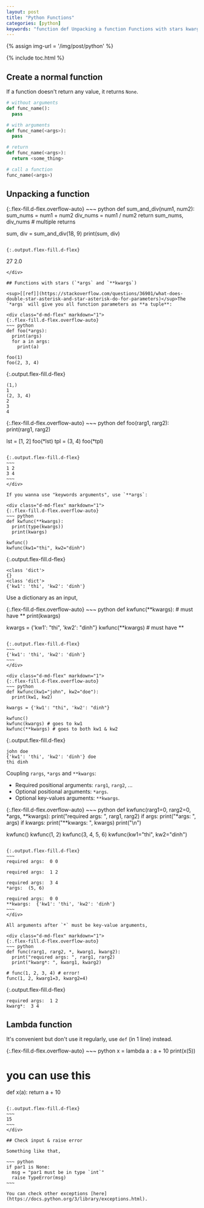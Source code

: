 ```yaml
---
layout: post
title: "Python Functions"
categories: [python]
keywords: "function def Unpacking a function Functions with stars kwargs args rargs lambda function check input verify raise error"
---
```


{% assign img-url = '/img/post/python' %}

{% include toc.html %}

## Create a normal function

If a function doesn't return any value, it returns `None`.

~~~ python
# without arguments
def func_name():
  pass

# with arguments
def func_name(<args>):
  pass

# return
def func_name(<args>):
  return <some_thing>

# call a function
func_name(<args>)
~~~

## Unpacking a function

<div class="d-md-flex" markdown="1">
{:.flex-fill.d-flex.overflow-auto}
~~~ python
def sum_and_div(num1, num2):
  sum_nums = num1 + num2
  div_nums = num1 / num2
  return sum_nums, div_nums # multiple returns
  
sum, div = sum_and_div(18, 9)
print(sum, div)
~~~

{:.output.flex-fill.d-flex}
~~~
27 2.0
~~~
</div>

## Functions with stars (`*args` and `**kwargs`)

<sup>[[ref]](https://stackoverflow.com/questions/36901/what-does-double-star-asterisk-and-star-asterisk-do-for-parameters)</sup>The `*args` will give you all function parameters as **a tuple**:

<div class="d-md-flex" markdown="1">
{:.flex-fill.d-flex.overflow-auto}
~~~ python
def foo(*args):
  print(args)
  for a in args:
    print(a)

foo(1)
foo(2, 3, 4)
~~~

{:.output.flex-fill.d-flex}
~~~
(1,)
1
(2, 3, 4)
2
3
4
~~~
</div>

<div class="d-md-flex" markdown="1">
{:.flex-fill.d-flex.overflow-auto}
~~~ python
def foo(rarg1, rarg2):
  print(rarg1, rarg2)

lst = [1, 2]
foo(*lst)
tpl = (3, 4)
foo(*tpl)
~~~~

{:.output.flex-fill.d-flex}
~~~
1 2
3 4
~~~
</div>

If you wanna use "keywords arguments", use `**args`:

<div class="d-md-flex" markdown="1">
{:.flex-fill.d-flex.overflow-auto}
~~~ python
def kwfunc(**kwargs):
  print(type(kwargs))
  print(kwargs)

kwfunc()
kwfunc(kw1="thi", kw2="dinh")
~~~~

{:.output.flex-fill.d-flex}
~~~
<class 'dict'>
{}
<class 'dict'>
{'kw1': 'thi', 'kw2': 'dinh'}
~~~
</div>

Use a dictionary as an input,

<div class="d-md-flex" markdown="1">
{:.flex-fill.d-flex.overflow-auto}
~~~ python
def kwfunc(**kwargs): # must have **
  print(kwargs)

kwargs = {'kw1': "thi", 'kw2': "dinh"}
kwfunc(**kwargs) # must have **
~~~~

{:.output.flex-fill.d-flex}
~~~
{'kw1': 'thi', 'kw2': 'dinh'}
~~~
</div>

<div class="d-md-flex" markdown="1">
{:.flex-fill.d-flex.overflow-auto}
~~~ python
def kwfunc(kw1="john", kw2="doe"):
  print(kw1, kw2)

kwargs = {'kw1': "thi", 'kw2': "dinh"}

kwfunc()
kwfunc(kwargs) # goes to kw1
kwfunc(**kwargs) # goes to both kw1 & kw2
~~~~

{:.output.flex-fill.d-flex}
~~~
john doe
{'kw1': 'thi', 'kw2': 'dinh'} doe
thi dinh
~~~
</div>

Coupling `rargs`, `*args` and `**kwargs`:

- Required positional arguments: `rarg1`, `rarg2`, ...
- Optional positional arguments: `*args`.
- Optional key-values arguments: `**kwargs`.

<div class="d-md-flex" markdown="1">
{:.flex-fill.d-flex.overflow-auto}
~~~ python
def kwfunc(rarg1=0, rarg2=0, *args, **kwargs):
  print("required args: ", rarg1, rarg2)
  if args:
    print("*args: ", args)
  if kwargs:
    print("**kwargs: ", kwargs)
  print("\n")


kwfunc()
kwfunc(1, 2)
kwfunc(3, 4, 5, 6)
kwfunc(kw1="thi", kw2="dinh")
~~~~

{:.output.flex-fill.d-flex}
~~~
required args:  0 0

required args:  1 2

required args:  3 4
*args:  (5, 6)

required args:  0 0
**kwargs:  {'kw1': 'thi', 'kw2': 'dinh'}
~~~
</div>

All arguments after `*` must be key-value arguments,

<div class="d-md-flex" markdown="1">
{:.flex-fill.d-flex.overflow-auto}
~~~ python
def func(rarg1, rarg2, *, kwarg1, kwarg2):
  print("required args: ", rarg1, rarg2)
  print("kwarg*: ", kwarg1, kwarg2)

# func(1, 2, 3, 4) # error!
func(1, 2, kwarg1=3, kwarg2=4)
~~~~

{:.output.flex-fill.d-flex}
~~~
required args:  1 2
kwarg*:  3 4
~~~
</div>

## Lambda function

It's convenient but don't use it regularly, use `def` (in 1 line) instead.

<div class="d-md-flex" markdown="1">
{:.flex-fill.d-flex.overflow-auto}
~~~ python
x = lambda a : a + 10
print(x(5))

# you can use this
def x(a): return a + 10
~~~~

{:.output.flex-fill.d-flex}
~~~
15
~~~
</div>

## Check input & raise error

Something like that,

~~~ python
if par1 is None:
  msg = "par1 must be in type `int`"
  raise TypeError(msg)
~~~

You can check other exceptions [here](https://docs.python.org/3/library/exceptions.html).
